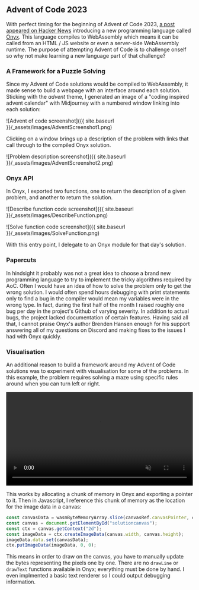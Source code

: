 ## Advent of Code 2023

With perfect timing for the beginning of Advent of Code 2023, [a post appeared on Hacker News](https://news.ycombinator.com/item?id=38489340) 
introducing a new programming language called [Onyx](https://onyxlang.io/). This language compiles to WebAssembly which means it can be called 
from an HTML / JS website or even a server-side WebAssembly runtime. The purpose of attempting Advent of Code is to challenge onself so why not
make learning a new language part of that challenge?

### A Framework for a Puzzle Solving

Since my Advent of Code solutions would be compiled to WebAssembly, it made sense to build a webpage with an interface around each solution.
Sticking with the *advent* theme, I generated an image of a "coding inspired advent calendar" with Midjourney with a numbered window linking
into each solution:

![Advent of code screenshot]({{ site.baseurl }}/_assets/images/AdventScreenshot1.png)

Clicking on a window brings up a description of the problem with links that call through to the compiled Onyx solution.

![Problem description screenshot]({{ site.baseurl }}/_assets/images/AdventScreenshot2.png)

### Onyx API

In Onyx, I exported two functions, one to return the description of a given problem, and another to return the solution.

![Describe function code screenshot]({{ site.baseurl }}/_assets/images/DescribeFunction.png)

![Solve function code screenshot]({{ site.baseurl }}/_assets/images/SolveFunction.png)

With this entry point, I delegate to an Onyx module for that day's solution.

### Papercuts

In hindsight it probably was not a great idea to choose a brand new programming language to try to implement the tricky algorithms required
by AoC. Often I would have an idea of how to solve the problem only to get the wrong solution. I would often spend hours debugging
with print statements only to find a bug in the compiler would mean my variables were in the wrong type. In fact, during the first half of
the month I raised roughly one bug per day in the project's Github of varying severity. In addition to actual bugs, the project lacked
documentation of certain features. Having said all that, I cannot praise Onyx's author Brenden Hansen enough for his support answering all
of my questions on Discord and making fixes to the issues I had with Onyx quickly.

### Visualisation

An additional reason to build a framework around my Advent of Code solutions was to experiment with visualisation for some of the problems. In
this example, the problem requires solving a maze using specific rules around when you can turn left or right.

<video width="100%" preload="auto" muted controls>
    <source src="{{ site.baseurl }}/_assets/Problem17Visualisation.mp4" type="video/mp4"/>
</video>

This works by allocating a chunk of memory in Onyx and exporting a pointer to it. Then in Javascript, I reference this chunk of memory as
the location for the image data in a canvas:

```javascript
const canvasData = wasmByteMemoryArray.slice(canvasRef.canvasPointer, canvasRef.canvasPointer + canvasRef.canvasSize);
const canvas = document.getElementById("solutioncanvas");
const ctx = canvas.getContext("2d");
const imageData = ctx.createImageData(canvas.width, canvas.height);
imageData.data.set(canvasData);
ctx.putImageData(imageData, 0, 0);
```

This means in order to draw on the canvas, you have to manually update the bytes representing the pixels one by one. There are no `drawLine`
or `drawText` functions available in Onyx; everything must be done by hand. I even implmented a basic text renderer so I could output
debugging information.


